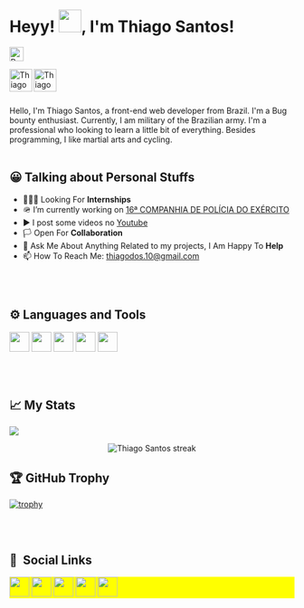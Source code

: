  # Heyy! <img src="https://media.tenor.com/images/30169e4a670daf12443df7d2dd140176/tenor.gif" width=40>, I'm Thiago Santos!
 
<p align="left"> <img height="25" src="https://komarev.com/ghpvc/?username=ThiagoSGomes-Dev&color=yellow" alt="Profile views" /> </p>

<a href="https://www.linkedin.com/in/thiago-gomes-663b4a222/" target="_blank">
  <img align="left" alt="Thiago LinkdeIN" width="40px" src="https://img.icons8.com/fluent/48/000000/linkedin.png" />
</a>
<a href="thiago:thiagodos.10@gmail.com" target="_blank">
  <img align="left" alt="Thiago Santos" width="40px" src="https://img.icons8.com/fluent/48/000000/gmail.png" />
</a>
<br/>
<br/>
<br>

Hello, I'm Thiago Santos, a front-end web developer from Brazil. I'm a Bug bounty enthusiast. Currently, I am military of the Brazilian army. I'm a professional who looking to learn a little bit of everything. Besides programming, I like martial arts and cycling.
<br/>
<br/>

## 😀 Talking about Personal Stuffs

- 👨🏽‍💻 Looking For **Internships**
- 🪖 I’m currently working on [16ª COMPANHIA DE POLÍCIA DO EXÉRCITO](https://www.10rm.eb.mil.br/index.php/organizacoes-militares-10-rm)
- ▶️ I post some videos no [Youtube](https://www.youtube.com/channel/UCQVkzedXuUetHy4zQ0ijDHw)
- 🏳️ Open For **Collaboration**
- 💬 Ask Me About Anything Related to my projects, I Am Happy To **Help**
- 📫 How To Reach Me: thiagodos.10@gmail.com

<br><br>

## ⚙️ Languages and Tools

<a href="https://developer.mozilla.org/docs/Web/HTML"><img height= "35" src= "https://img.shields.io/badge/HTML5-E34F26?style=for-the-badge&logo=html5&logoColor=white" target="_blank" ></a>
<a href="https://developer.mozilla.org/docs/Web/CSS"><img height= "35" src= "https://img.shields.io/badge/CSS3-1572B6?style=for-the-badge&logo=css3&logoColor=white" target="_blank" ></a>
<a href="https://www.javascript.com/"><img height= "35" src= "https://img.shields.io/badge/JavaScript-F7DF1E?style=for-the-badge&logo=javascript&logoColor=black" target="_blank" ></a>
<a href="https://git-scm.com/"><img height= "35" src= "https://img.shields.io/badge/Git-F05032?style=for-the-badge&logo=git&logoColor=white" target="_blank" ></a>
<a href="https://code.visualstudio.com/"><img height= "35" src= "https://img.shields.io/badge/VS_Code-0078D4?style=for-the-badge&logo=visual%20studio%20code&logoColor=white" target="_blank" ></a>

<br><br>

## 📈 My Stats

<p float="left">
<img href="#" src="https://github-readme-stats.vercel.app/api/top-langs/?username=ThiagoSGomes-Dev&layout=compact&hide_border=false&title_color=ffffff&text_color=daf7dc&icon_color=bb2acf&bg_color=191919">
</p>
<p align="center">
        <img title="🔥 Get streak stats for your profile at git.io/streak-stats" alt="Thiago Santos streak" src="https://activity-graph.herokuapp.com/graph?username=ThiagoSGomes-Dev&bg_color=000000&color=fff&line=0194dd&point=5194f0&area=true/">
    
</p>

## 🏆 GitHub Trophy

[![trophy](https://github-profile-trophy.vercel.app/?username=ThiagoSGomes-Dev&column=8)](https://github-profile-trophy.vercel.app/?username=ThiagoSGomes-Dev&column=8)

<br><br>

## 👤 &nbsp;Social Links

<p align="left" style="background:yellow">
 <a href="[thiago:thiagodos.10@gmail.com](https://mail.google.com/mail/u/0/?tab=rm#inbox?compose=CllgCHrdlWFSFrKdTdprnkdcspScTwsnvsBgbcklgrnSXBhvchvjlBqXJRqLzxBxkZGHmpzJgJq)"><img height="35" src="https://img.shields.io/badge/Gmail-D14836?style=for-the-badge&logo=gmail&logoColor=white"  target="_blank" ></a>
 <a href="https://www.linkedin.com/in/thiago-gomes-663b4a222/"><img height="35" src="https://img.shields.io/badge/LinkedIn-0077B5?style=for-the-badge&logo=linkedin&logoColor=white" target="_blank" ></a>
 <a href="https://discord.com/channels/@me"><img height="35" src="https://img.shields.io/badge/Discord-7289DA?style=for-the-badge&logo=discord&logoColor=white" target="_blank" ></a>
 <a href="https://www.youtube.com/channel/UCQVkzedXuUetHy4zQ0ijDHw"><img height="35" src= "https://img.shields.io/badge/Youtube-CB3837?style=for-the-badge&logo=youtube&logoColor=white"      target="_blank" ></a>
 <a href="https://codepen.io/thiagosgomes-dev"><img height="35" src= "https://img.shields.io/badge/Codepen-00000F?style=for-the-badge&logo=codepen&logoColor=white" 
</p>
